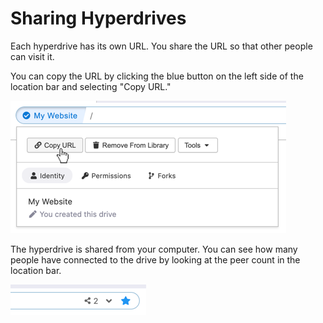 # Sharing Hyperdrives

Each hyperdrive has its own URL. You share the URL so that other people can visit it.

You can copy the URL by clicking the blue button on the left side of the location bar and selecting "Copy URL."

![](../.gitbook/assets/copy-url.png)

The hyperdrive is shared from your computer. You can see how many people have connected to the drive by looking at the peer count in the location bar.

![This drive has two peers connected.](../.gitbook/assets/peer-count.png)

